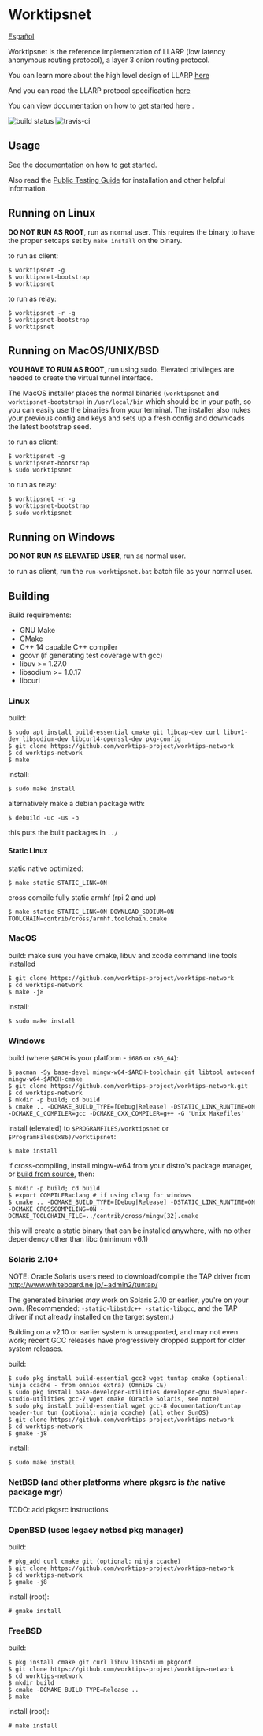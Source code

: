 # Worktipsnet

[Español](readme_es.md)

Worktipsnet is the reference implementation of LLARP (low latency anonymous routing protocol), a layer 3 onion routing protocol.

You can learn more about the high level design of LLARP [here](docs/high-level.txt)

And you can read the LLARP protocol specification [here](docs/proto_v0.txt)

You can view documentation on how to get started [here](https://worktips-project.github.io/worktips-docs/Worktipsnet/WorktipsnetOverview/) .

![build status](https://gitlab.com/worktipsproject/worktips-network/badges/master/pipeline.svg "build status")
![travis-ci](https://travis-ci.org/worktips-project/worktips-network.svg?branch=master "ci status")

## Usage

See the [documentation](https://worktips-project.github.io/worktips-docs/Worktipsnet/WorktipsnetOverview/) on how to get started.

Also read the [Public Testing Guide](https://worktipsdocs.com/Worktipsnet/Guides/PublicTestingGuide/#1-worktipsnet-installation) for installation and other helpful information.

## Running on Linux

**DO NOT RUN AS ROOT**, run as normal user. This requires the binary to have the proper setcaps set by `make install` on the binary.

to run as client:

    $ worktipsnet -g
    $ worktipsnet-bootstrap
    $ worktipsnet

to run as relay:

    $ worktipsnet -r -g
    $ worktipsnet-bootstrap
    $ worktipsnet

## Running on MacOS/UNIX/BSD

**YOU HAVE TO RUN AS ROOT**, run using sudo. Elevated privileges are needed to create the virtual tunnel interface.

The MacOS installer places the normal binaries (`worktipsnet` and `worktipsnet-bootstrap`) in `/usr/local/bin` which should be in your path, so you can easily use the binaries from your terminal. The installer also nukes your previous config and keys and sets up a fresh config and downloads the latest bootstrap seed.

to run as client:

    $ worktipsnet -g
    $ worktipsnet-bootstrap
    $ sudo worktipsnet

to run as relay:

    $ worktipsnet -r -g
    $ worktipsnet-bootstrap
    $ sudo worktipsnet


## Running on Windows

**DO NOT RUN AS ELEVATED USER**, run as normal user.

to run as client, run the `run-worktipsnet.bat` batch file as your normal user.


## Building

Build requirements:

* GNU Make
* CMake
* C++ 14 capable C++ compiler
* gcovr (if generating test coverage with gcc)
* libuv >= 1.27.0
* libsodium >= 1.0.17
* libcurl

### Linux

build:

    $ sudo apt install build-essential cmake git libcap-dev curl libuv1-dev libsodium-dev libcurl4-openssl-dev pkg-config
    $ git clone https://github.com/worktips-project/worktips-network
    $ cd worktips-network
    $ make 

install:

    $ sudo make install


alternatively make a debian package with:

    $ debuild -uc -us -b

this puts the built packages in `../`


#### Static Linux

static native optimized:

    $ make static STATIC_LINK=ON

cross compile fully static armhf (rpi 2 and up)

    $ make static STATIC_LINK=ON DOWNLOAD_SODIUM=ON TOOLCHAIN=contrib/cross/armhf.toolchain.cmake

### MacOS

build:
    make sure you have cmake, libuv and xcode command line tools installed
    
    $ git clone https://github.com/worktips-project/worktips-network
    $ cd worktips-network
    $ make -j8

install:

    $ sudo make install

### Windows

build (where `$ARCH` is your platform - `i686` or `x86_64`):

    $ pacman -Sy base-devel mingw-w64-$ARCH-toolchain git libtool autoconf mingw-w64-$ARCH-cmake
    $ git clone https://github.com/worktips-project/worktips-network.git
    $ cd worktips-network
    $ mkdir -p build; cd build
    $ cmake .. -DCMAKE_BUILD_TYPE=[Debug|Release] -DSTATIC_LINK_RUNTIME=ON -DCMAKE_C_COMPILER=gcc -DCMAKE_CXX_COMPILER=g++ -G 'Unix Makefiles'

install (elevated) to `$PROGRAMFILES/worktipsnet` or `$ProgramFiles(x86)/worktipsnet`:

    $ make install

if cross-compiling, install mingw-w64 from your distro's package manager, or [build from source](https://sourceforge.net/p/mingw-w64/wiki2/Cross%20Win32%20and%20Win64%20compiler/), then:

    $ mkdir -p build; cd build
    $ export COMPILER=clang # if using clang for windows
    $ cmake .. -DCMAKE_BUILD_TYPE=[Debug|Release] -DSTATIC_LINK_RUNTIME=ON -DCMAKE_CROSSCOMPILING=ON -DCMAKE_TOOLCHAIN_FILE=../contrib/cross/mingw[32].cmake

this will create a static binary that can be installed anywhere, with no other dependency other than libc (minimum v6.1)

### Solaris 2.10+

NOTE: Oracle Solaris users need to download/compile the TAP driver from http://www.whiteboard.ne.jp/~admin2/tuntap/

The generated binaries _may_ work on Solaris 2.10 or earlier, you're on your own. (Recommended: `-static-libstdc++ -static-libgcc`, and the TAP driver if not already installed on the target system.)

Building on a v2.10 or earlier system is unsupported, and may not even work; recent GCC releases have progressively dropped support for older system releases.

build:

    $ sudo pkg install build-essential gcc8 wget tuntap cmake (optional: ninja ccache - from omnios extra) (OmniOS CE)
    $ sudo pkg install base-developer-utilities developer-gnu developer-studio-utilities gcc-7 wget cmake (Oracle Solaris, see note)
    $ sudo pkg install build-essential wget gcc-8 documentation/tuntap header-tun tun (optional: ninja ccache) (all other SunOS)
    $ git clone https://github.com/worktips-project/worktips-network
    $ cd worktips-network
    $ gmake -j8

install:

    $ sudo make install


### NetBSD (and other platforms where pkgsrc is _the_ native package mgr)

TODO: add pkgsrc instructions

### OpenBSD (uses legacy netbsd pkg manager)

build:

    # pkg_add curl cmake git (optional: ninja ccache)
    $ git clone https://github.com/worktips-project/worktips-network
    $ cd worktips-network
    $ gmake -j8

install (root):

    # gmake install

### FreeBSD

build:

    $ pkg install cmake git curl libuv libsodium pkgconf
    $ git clone https://github.com/worktips-project/worktips-network
    $ cd worktips-network
    $ mkdir build
    $ cmake -DCMAKE_BUILD_TYPE=Release ..
    $ make

install (root):

    # make install
